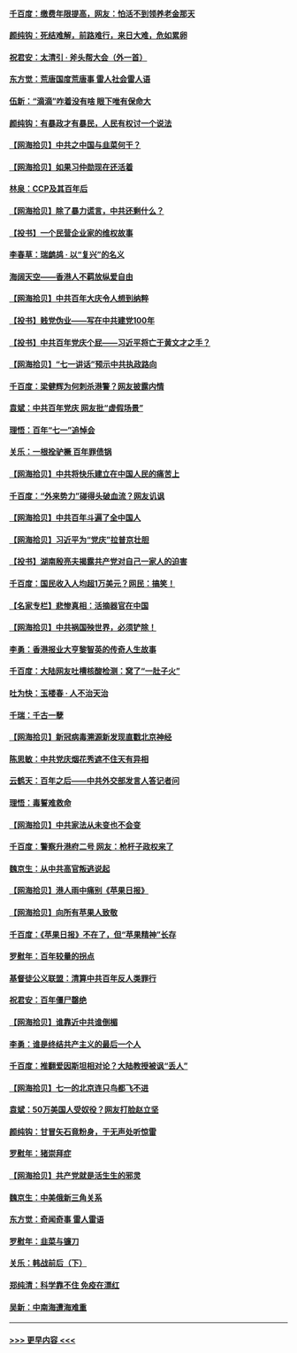 #### [千百度：缴费年限提高，网友：怕活不到领养老金那天](../pages/nsc993/n13078088.md?t=07100001) 
#### [颜纯钩：死结难解，前路难行，来日大难，危如累卵](../pages/nsc993/n13077179.md?t=07100001) 
#### [祝君安：太清引 · 斧头帮大会（外一首）](../pages/nsc993/n13077162.md?t=07100001) 
#### [东方觉：荒唐国度荒唐事 雷人社会雷人语](../pages/nsc993/n13075917.md?t=07100001) 
#### [伍新：“滴滴”咋着没有啥 眼下唯有保命大](../pages/nsc993/n13075894.md?t=07100001) 
#### [颜纯钩：有暴政才有暴民，人民有权讨一个说法](../pages/nsc993/n13075734.md?t=07100001) 
#### [【网海拾贝】中共之中国与韭菜何干？](../pages/nsc993/n13075428.md?t=07100001) 
#### [【网海拾贝】如果习仲勋现在还活着](../pages/nsc993/n13073410.md?t=07100001) 
#### [林泉：CCP及其百年后](../pages/nsc993/n13073226.md?t=07100001) 
#### [【网海拾贝】除了暴力谎言，中共还剩什么？](../pages/nsc993/n13071082.md?t=07100001) 
#### [【投书】一个民营企业家的维权故事](../pages/nsc993/n13070932.md?t=07100001) 
#### [李春草：瑞鹧鸪 · 以“复兴”的名义](../pages/nsc993/n13069984.md?t=07100001) 
#### [海阔天空——香港人不羁放纵爱自由](../pages/nsc993/n13069407.md?t=07100001) 
#### [【网海拾贝】中共百年大庆令人想到纳粹](../pages/nsc993/n13068483.md?t=07100001) 
#### [【投书】贱党伪业——写在中共建党100年](../pages/nsc993/n13067843.md?t=07100001) 
#### [【投书】中共百年党庆个屁——习近平将亡于黄文才之手？](../pages/nsc993/n13067425.md?t=07100001) 
#### [【网海拾贝】“七一讲话”预示中共执政路向](../pages/nsc993/n13066434.md?t=07100001) 
#### [千百度：梁健辉为何刺杀港警？网友披露内情](../pages/nsc993/n13066979.md?t=07100001) 
#### [袁斌：中共百年党庆 网友批“虚假场景”](../pages/nsc993/n13066385.md?t=07100001) 
#### [理悟：百年“七一”追悼会](../pages/nsc993/n13066106.md?t=07100001) 
#### [关乐：一根拴驴橛 百年罪债锅](../pages/nsc993/n13066089.md?t=07100001) 
#### [【网海拾贝】中共将快乐建立在中国人民的痛苦上](../pages/nsc993/n13064939.md?t=07100001) 
#### [千百度：“外来势力”碰得头破血流？网友讥讽](../pages/nsc993/n13064878.md?t=07100001) 
#### [【网海拾贝】中共百年斗遍了全中国人](../pages/nsc993/n13060020.md?t=07100001) 
#### [【网海拾贝】习近平为“党庆”拉普京壮胆](../pages/nsc993/n13057781.md?t=07100001) 
#### [【投书】湖南殷亮夫揭露共产党对自己一家人的迫害](../pages/nsc993/n13057744.md?t=07100001) 
#### [千百度：国民收入人均超1万美元？网民：搞笑！](../pages/nsc993/n13057692.md?t=07100001) 
#### [【名家专栏】悲惨真相：活摘器官在中国](../pages/nsc993/n13056611.md?t=07100001) 
#### [【网海拾贝】中共祸国殃世界，必须铲除！](../pages/nsc993/n13056011.md?t=07100001) 
#### [李勇：香港报业大亨黎智英的传奇人生故事](../pages/nsc993/n13055258.md?t=07100001) 
#### [千百度：大陆网友吐槽核酸检测：窝了“一肚子火”](../pages/nsc993/n13055194.md?t=07100001) 
#### [吐为快：玉楼春 · 人不治天治](../pages/nsc993/n13054028.md?t=07100001) 
#### [千瑞：千古一孽](../pages/nsc993/n13054016.md?t=07100001) 
#### [【网海拾贝】新冠病毒溯源新发现直戳北京神经](../pages/nsc993/n13052425.md?t=07100001) 
#### [陈思敏：中共党庆烟花秀遮不住天有异相](../pages/nsc993/n13052020.md?t=07100001) 
#### [云鹤天：百年之后——中共外交部发言人答记者问](../pages/nsc993/n13051604.md?t=07100001) 
#### [理悟：毒誓难救命](../pages/nsc993/n13051601.md?t=07100001) 
#### [【网海拾贝】中共家法从未变也不会变](../pages/nsc993/n13050366.md?t=07100001) 
#### [千百度：警察升港府二号 网友：枪杆子政权来了](../pages/nsc993/n13050261.md?t=07100001) 
#### [魏京生：从中共高官叛逃说起](../pages/nsc993/n13048997.md?t=07100001) 
#### [【网海拾贝】港人雨中痛别《苹果日报》](../pages/nsc993/n13048941.md?t=07100001) 
#### [【网海拾贝】向所有苹果人致敬](../pages/nsc993/n13046795.md?t=07100001) 
#### [千百度：《苹果日报》不在了，但“苹果精神”长存](../pages/nsc993/n13046703.md?t=07100001) 
#### [罗慰年：百年较量的拐点](../pages/nsc993/n13046542.md?t=07100001) 
#### [基督徒公义联盟：清算中共百年反人类罪行](../pages/nsc993/n13046499.md?t=07100001) 
#### [祝君安：百年僵尸罄绝](../pages/nsc993/n13045595.md?t=07100001) 
#### [【网海拾贝】谁靠近中共谁倒楣](../pages/nsc993/n13044667.md?t=07100001) 
#### [李勇：谁是终结共产主义的最后一个人](../pages/nsc993/n13044397.md?t=07100001) 
#### [千百度：推翻爱因斯坦相对论？大陆教授被讽“丢人”](../pages/nsc993/n13043908.md?t=07100001) 
#### [【网海拾贝】七一的北京连只鸟都飞不进](../pages/nsc993/n13041377.md?t=07100001) 
#### [袁斌：50万美国人受奴役？网友打脸赵立坚](../pages/nsc993/n13041330.md?t=07100001) 
#### [颜纯钩：甘冒矢石竟粉身，于无声处听惊雷](../pages/nsc993/n13041140.md?t=07100001) 
#### [罗慰年：猪崇拜症](../pages/nsc993/n13041071.md?t=07100001) 
#### [【网海拾贝】共产党就是活生生的邪灵](../pages/nsc993/n13036627.md?t=07100001) 
#### [魏京生：中美俄新三角关系](../pages/nsc993/n13035986.md?t=07100001) 
#### [东方觉：奇闻奇事 雷人雷语](../pages/nsc993/n13035878.md?t=07100001) 
#### [罗慰年：韭菜与镰刀](../pages/nsc993/n13034374.md?t=07100001) 
#### [关乐：韩战前后（下）](../pages/nsc993/n13034113.md?t=07100001) 
#### [郑纯清：科学靠不住 免疫在漂红](../pages/nsc993/n13034093.md?t=07100001) 
#### [吴新：中南海遭海难重](../pages/nsc993/n13034084.md?t=07100001) 

----
#### [ >>> 更早内容 <<< ](../indexes/nsc993-earlier.md)
